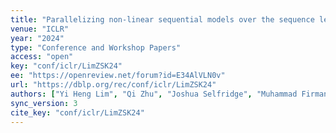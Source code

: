 ```yaml
---
title: "Parallelizing non-linear sequential models over the sequence length."
venue: "ICLR"
year: "2024"
type: "Conference and Workshop Papers"
access: "open"
key: "conf/iclr/LimZSK24"
ee: "https://openreview.net/forum?id=E34AlVLN0v"
url: "https://dblp.org/rec/conf/iclr/LimZSK24"
authors: ["Yi Heng Lim", "Qi Zhu", "Joshua Selfridge", "Muhammad Firmansyah Kasim"]
sync_version: 3
cite_key: "conf/iclr/LimZSK24"
---
```

